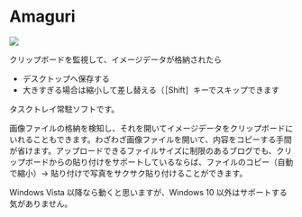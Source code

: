 # Amaguri

![](https://pbs.twimg.com/media/DlhFNvmU8AABgbq.jpg:large)

クリップボードを監視して、イメージデータが格納されたら

- デスクトップへ保存する
- 大きすぎる場合は縮小して差し替える（［Shift］キーでスキップできます

タスクトレイ常駐ソフトです。

画像ファイルの格納を検知し、それを開いてイメージデータをクリップボードにいれることもできます。わざわざ画像ファイルを開いて、内容をコピーする手間が省けます。アップロードできるファイルサイズに制限のあるブログでも、クリップボードからの貼り付けをサポートしているならば、ファイルのコピー（自動で縮小）→ 貼り付けで写真をサクサク貼り付けることができます。

Windows Vista 以降なら動くと思いますが、Windows 10 以外はサポートする気がありません。
